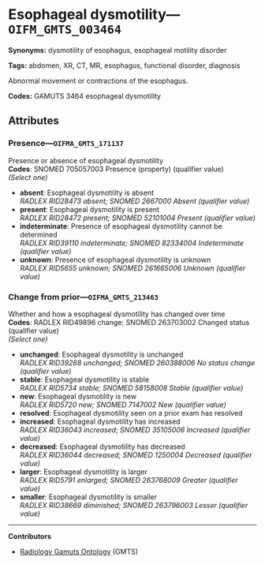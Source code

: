 # Esophageal dysmotility—`OIFM_GMTS_003464`

**Synonyms:** dysmotility of esophagus, esophageal motility disorder

**Tags:** abdomen, XR, CT, MR, esophagus, functional disorder, diagnosis

Abnormal movement or contractions of the esophagus.

**Codes:** GAMUTS 3464 esophageal dysmotility

## Attributes

### Presence—`OIFMA_GMTS_171137`

Presence or absence of esophageal dysmotility  
**Codes**: SNOMED 705057003 Presence (property) (qualifier value)  
*(Select one)*

- **absent**: Esophageal dysmotility is absent  
_RADLEX RID28473 absent; SNOMED 2667000 Absent (qualifier value)_
- **present**: Esophageal dysmotility is present  
_RADLEX RID28472 present; SNOMED 52101004 Present (qualifier value)_
- **indeterminate**: Presence of esophageal dysmotility cannot be determined  
_RADLEX RID39110 indeterminate; SNOMED 82334004 Indeterminate (qualifier value)_
- **unknown**: Presence of esophageal dysmotility is unknown  
_RADLEX RID5655 unknown; SNOMED 261665006 Unknown (qualifier value)_

### Change from prior—`OIFMA_GMTS_213463`

Whether and how a esophageal dysmotility has changed over time  
**Codes**: RADLEX RID49896 change; SNOMED 263703002 Changed status (qualifier value)  
*(Select one)*

- **unchanged**: Esophageal dysmotility is unchanged  
_RADLEX RID39268 unchanged; SNOMED 260388006 No status change (qualifier value)_
- **stable**: Esophageal dysmotility is stable  
_RADLEX RID5734 stable; SNOMED 58158008 Stable (qualifier value)_
- **new**: Esophageal dysmotility is new  
_RADLEX RID5720 new; SNOMED 7147002 New (qualifier value)_
- **resolved**: Esophageal dysmotility seen on a prior exam has resolved  
- **increased**: Esophageal dysmotility has increased  
_RADLEX RID36043 increased; SNOMED 35105006 Increased (qualifier value)_
- **decreased**: Esophageal dysmotility has decreased  
_RADLEX RID36044 decreased; SNOMED 1250004 Decreased (qualifier value)_
- **larger**: Esophageal dysmotility is larger  
_RADLEX RID5791 enlarged; SNOMED 263768009 Greater (qualifier value)_
- **smaller**: Esophageal dysmotility is smaller  
_RADLEX RID38669 diminished; SNOMED 263796003 Lesser (qualifier value)_

---

**Contributors**

- [Radiology Gamuts Ontology](https://gamuts.net/) (GMTS)